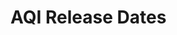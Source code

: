 <!-- TITLE: AQI Release Overview -->
<!-- SUBTITLE: This page summarizes design and development plan of Aquarius iNtutition Edition, for each version to give an overview of the releases. -->

# AQI Release Dates

